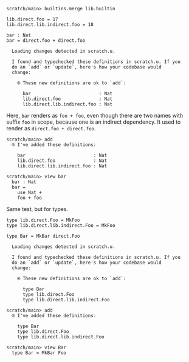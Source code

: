 ``` ucm :hide
scratch/main> builtins.merge lib.builtin
```

``` unison
lib.direct.foo = 17
lib.direct.lib.indirect.foo = 18

bar : Nat
bar = direct.foo + direct.foo
```

``` ucm :added-by-ucm
  Loading changes detected in scratch.u.

  I found and typechecked these definitions in scratch.u. If you
  do an `add` or `update`, here's how your codebase would
  change:
  
    ⍟ These new definitions are ok to `add`:
    
      bar                         : Nat
      lib.direct.foo              : Nat
      lib.direct.lib.indirect.foo : Nat

```

Here, `bar` renders as `foo + foo`, even though there are two names with suffix `foo` in scope, because one is an
indirect dependency. It used to render as `direct.foo + direct.foo`.

``` ucm
scratch/main> add
  ⍟ I've added these definitions:
  
    bar                         : Nat
    lib.direct.foo              : Nat
    lib.direct.lib.indirect.foo : Nat

scratch/main> view bar
  bar : Nat
  bar =
    use Nat +
    foo + foo

```

Same test, but for types.

``` unison
type lib.direct.Foo = MkFoo
type lib.direct.lib.indirect.Foo = MkFoo

type Bar = MkBar direct.Foo
```

``` ucm :added-by-ucm
  Loading changes detected in scratch.u.

  I found and typechecked these definitions in scratch.u. If you
  do an `add` or `update`, here's how your codebase would
  change:
  
    ⍟ These new definitions are ok to `add`:
    
      type Bar
      type lib.direct.Foo
      type lib.direct.lib.indirect.Foo

```

``` ucm
scratch/main> add
  ⍟ I've added these definitions:
  
    type Bar
    type lib.direct.Foo
    type lib.direct.lib.indirect.Foo

scratch/main> view Bar
  type Bar = MkBar Foo

```
